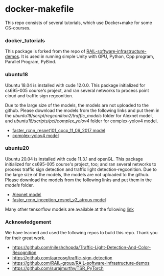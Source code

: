 # docker-makefile
This repo consists of several tutorials, which use Docker+make for some CS-courses.

### docker_tutorials
This package is forked from the repo of [RAIL-software-infrastructure-demos](https://github.com/RAIL-group/RAIL-software-infrastructure-demos). It is used in running simple Unity with GPU, Python, Cpp program, Parallel Program, PyBind.


### ubuntu18
Ubuntu 18.04 is installed with cude 12.0.0.
This package initialized for cs695-005 course's project, and ran several networks to process point cloud and traffic sign regconition.

Due to the large size of the models, the models are not uploaded to the github. Please download the models from the following links and put them in the *ubuntu18/script/regconition2/traffic_models* folder for Alexnet model, and *ubuntu18/scripts/pcl/complex_yolov4* folder for complex-yolov4 model.
- [faster_rcnn_resnet101_coco_11_06_2017 model](http://download.tensorflow.org/models/object_detection/faster_rcnn_resnet101_coco_11_06_2017.tar.gz)
- [complex-yolov4 model](https://drive.google.com/drive/folders/1RHD9PBvk-9SjbKwoi_Q1kl9-UGFo2Pth)

### ubuntu20
Ubuntu 20.04 is installed with cude 11.3.1 and openGL.
This package initialized for cs695-005 course's project, too; and ran several networks to process traffic sign detection and traffic light detection-regconition. Due to the large size of the models, the models are not uploaded to the github. Please download the models from the following links and put them in the *models* folder.
- [Alexnet model](https://github.com/surajmurthy/TSR_PyTorch/blob/main/Model/pytorch_classification_alexnetTS.pth)
- [faster_rcnn_inception_resnet_v2_atrous model](https://drive.google.com/open?id=12vLvA9wyJ9lRuDl9H9Tls0z5jsX0I0Da) 

Many other tensorflow models are available at the following [link](https://github.com/tensorflow/models/blob/master/research/object_detection/g3doc/tf1_detection_zoo.md )

### Acknowledgement
We have learned and used the following repos to build this repo. Thank you for their great work.
- https://github.com/nileshchopda/Traffic-Light-Detection-And-Color-Recognition
- https://github.com/aarcosg/traffic-sign-detection
- https://github.com/RAIL-group/RAIL-software-infrastructure-demos
- https://github.com/surajmurthy/TSR_PyTorch

